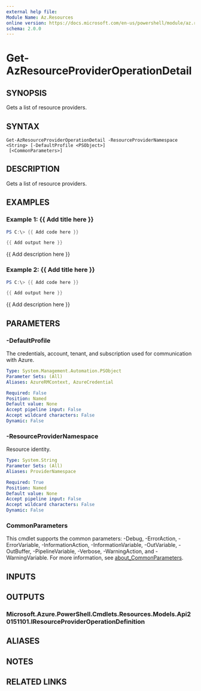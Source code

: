 ```yaml
---
external help file:
Module Name: Az.Resources
online version: https://docs.microsoft.com/en-us/powershell/module/az.resources/get-azresourceprovideroperationdetail
schema: 2.0.0
---
```


# Get-AzResourceProviderOperationDetail

## SYNOPSIS
Gets a list of resource providers.

## SYNTAX

```
Get-AzResourceProviderOperationDetail -ResourceProviderNamespace <String> [-DefaultProfile <PSObject>]
 [<CommonParameters>]
```

## DESCRIPTION
Gets a list of resource providers.

## EXAMPLES

### Example 1: {{ Add title here }}
```powershell
PS C:\> {{ Add code here }}

{{ Add output here }}
```

{{ Add description here }}

### Example 2: {{ Add title here }}
```powershell
PS C:\> {{ Add code here }}

{{ Add output here }}
```

{{ Add description here }}

## PARAMETERS

### -DefaultProfile
The credentials, account, tenant, and subscription used for communication with Azure.

```yaml
Type: System.Management.Automation.PSObject
Parameter Sets: (All)
Aliases: AzureRMContext, AzureCredential

Required: False
Position: Named
Default value: None
Accept pipeline input: False
Accept wildcard characters: False
Dynamic: False
```

### -ResourceProviderNamespace
Resource identity.

```yaml
Type: System.String
Parameter Sets: (All)
Aliases: ProviderNamespace

Required: True
Position: Named
Default value: None
Accept pipeline input: False
Accept wildcard characters: False
Dynamic: False
```

### CommonParameters
This cmdlet supports the common parameters: -Debug, -ErrorAction, -ErrorVariable, -InformationAction, -InformationVariable, -OutVariable, -OutBuffer, -PipelineVariable, -Verbose, -WarningAction, and -WarningVariable. For more information, see [about_CommonParameters](http://go.microsoft.com/fwlink/?LinkID=113216).

## INPUTS

## OUTPUTS

### Microsoft.Azure.PowerShell.Cmdlets.Resources.Models.Api20151101.IResourceProviderOperationDefinition

## ALIASES

## NOTES

## RELATED LINKS

